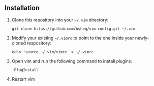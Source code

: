 ## Installation

1. Clone this repository into your `~/.vim` directory:
   
     `git clone https://github.com/Asheq/vim-config.git ~/.vim`
   
1. Modify your existing `~/.vimrc` to point to the one inside your newly-cloned respository:
   
     `echo 'source ~/.vim/vimrc' > ~/.vimrc`
   
1. Open vim and run the following command to install plugins:
   
     `:PlugInstall`
   
1. Restart vim
